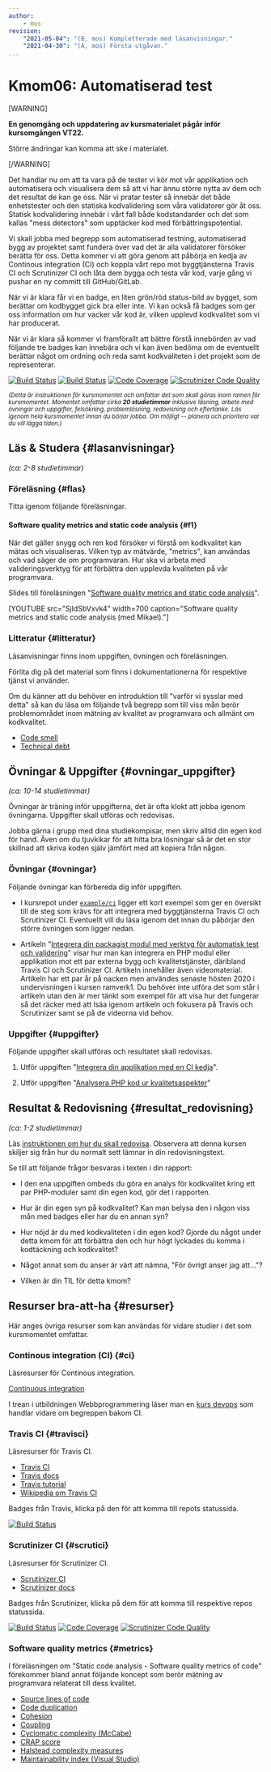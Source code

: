 ```yaml
---
author:
    - mos
revision:
    "2021-05-04": "(B, mos) Kompletterade med läsanvisningar."
    "2021-04-30": "(A, mos) Första utgåvan."
...
```

Kmom06: Automatiserad test
==================================

[WARNING]

**En genomgång och uppdatering av kursmaterialet pågår inför kursomgången VT22.**

Större ändringar kan komma att ske i materialet.

[/WARNING]


Det handlar nu om att ta vara på de tester vi kör mot vår applikation och automatisera och visualisera dem så att vi har ännu större nytta av dem och det resultat de kan ge oss. När vi pratar tester så innebär det både enhetstester och den statiska kodvalidering som våra validatorer gör åt oss. Statisk kodvalidering innebär i vårt fall både kodstandarder och det som kallas "mess detectors" som upptäcker kod med förbättringspotential.

Vi skall jobba med begrepp som automatiserad testning, automatiserad bygg av projektet samt fundera över vad det är alla validatorer försöker berätta för oss. Detta kommer vi att göra genom att påbörja en kedja av Continous integration (CI) och koppla vårt repo mot byggtjänsterna Travis CI och Scrutinizer CI och låta dem bygga och testa vår kod, varje gång vi pushar en ny committ till GitHub/GitLab.

När vi är klara får vi en badge, en liten grön/röd status-bild av bygget, som berättar om kodbygget gick bra eller inte. Vi kan också få badges som ger oss information om hur vacker vår kod är, vilken upplevd kodkvalitet som vi har producerat.

När vi är klara så kommer vi framförallt att bättre förstå innebörden av vad följande tre badges kan innebära och vi kan även bedöma om de eventuellt berättar något om ordning och reda samt kodkvaliteten i det projekt som de representerar.

[![Build Status](https://www.travis-ci.com/canax/router.svg?branch=master)](https://www.travis-ci.com/canax/router) [![Build Status](https://scrutinizer-ci.com/g/canax/database/badges/build.png?b=master)](https://scrutinizer-ci.com/g/canax/database/build-status/master) [![Code Coverage](https://scrutinizer-ci.com/g/canax/router/badges/coverage.png?b=master)](https://scrutinizer-ci.com/g/canax/router/?branch=master) [![Scrutinizer Code Quality](https://scrutinizer-ci.com/g/canax/database/badges/quality-score.png?b=master)](https://scrutinizer-ci.com/g/canax/database/?branch=master)

<!-- more -->

<small><i>(Detta är instruktionen för kursmomentet och omfattar det som skall göras inom ramen för kursmomentet. Momentet omfattar cirka **20 studietimmar** inklusive läsning, arbete med övningar och uppgifter, felsökning, problemlösning, redovisning och eftertanke. Läs igenom hela kursmomentet innan du börjar jobba. Om möjligt -- planera och prioritera var du vill lägga tiden.)</i></small>



Läs & Studera  {#lasanvisningar}
---------------------------------

*(ca: 2-8 studietimmar)*



### Föreläsning {#flas}

Titta igenom följande föreläsningar.



#### Software quality metrics and static code analysis {#f1}

När det gäller snygg och ren kod försöker vi förstå om kodkvalitet kan mätas och visualiseras. Vilken typ av mätvärde, "metrics", kan användas och vad säger de om programvaran. Hur ska vi arbeta med valideringsverktyg för att förbättra den upplevda kvaliteten på vår programvara.

Slides till föreläsningen "[Software quality metrics and static code analysis](https://dbwebb-se.github.io/mvc/lecture/L06-static-code-analysis-and-metrics/slide.html)".

[YOUTUBE src="SjIdSbVxvk4" width=700 caption="Software quality metrics and static code analysis (med Mikael)."]



### Litteratur  {#litteratur}

Läsanvisningar finns inom uppgiften, övningen och föreläsningen.

Förlita dig på det material som finns i dokumentationerna för respektive tjänst vi använder.

Om du känner att du behöver en introduktion till "varför vi sysslar med detta" så kan du läsa om följande två begrepp som till viss mån berör problemområdet inom mätning av kvalitet av programvara och allmänt om kodkvalitet.

* [Code smell](https://en.wikipedia.org/wiki/Code_smell)
* [Technical debt](https://en.wikipedia.org/wiki/Technical_debt)



Övningar & Uppgifter  {#ovningar_uppgifter}
-------------------------------------------

*(ca: 10-14 studietimmar)*

Övningar är träning inför uppgifterna, det är ofta klokt att jobba igenom övningarna. Uppgifter skall utföras och redovisas.

Jobba gärna i grupp med dina studiekompisar, men skriv alltid din egen kod för hand. Även om du tjuvkikar för att hitta bra lösningar så är det en stor skillnad att skriva koden själv jämfört med att kopiera från någon.



### Övningar {#ovningar}

Följande övningar kan förbereda dig inför uppgiften.

* I kursrepot under [`example/ci`](https://github.com/dbwebb-se/mvc/tree/main/example/ci) ligger ett kort exempel som ger en översikt till de steg som krävs för att integrera med byggtjänsterna Travis CI och Scrutinizer CI. Eventuellt vill du läsa igenom det innan du påbörjar den större övningen som ligger nedan.

* Artikeln "[Integrera din packagist modul med verktyg för automatisk test och validering](kunskap/integrera-din-packagist-modul-med-verktyg-for-automatisk-test-och-validering)" visar hur man kan integrera en PHP modul eller applikation mot ett par externa bygg och kvalitetstjänster, däribland Travis CI och Scrutinizer CI. Artikeln innehåller även videomaterial. Artikeln har ett par år på nacken men användes senaste hösten 2020 i undervisningen i kursen ramverk1. Du behöver inte utföra det som står i artikeln utan den är mer tänkt som exempel för att visa hur det fungerar så det räcker med att lsäa igenom artikeln och fokusera på Travis och Scrutinizer samt se på de videorna vid behov.

<!-- Eventuellt byt ut ovan äldre artikel. Kanske spela in nya videor eller nåt annat... -->

<!-- Lägg till övning om phpmetrics enligt:
https://github.com/dbwebb-se/mvc/issues/38
-->



### Uppgifter {#uppgifter}

Följande uppgifter skall utföras och resultatet skall redovisas.

1. Utför uppgiften "[Integrera din applikation med en CI kedja](uppgift/integrera-din-applikation-med-en-ci-kedja)".

1. Utför uppgiften "[Analysera PHP kod ur kvalitetsaspekter](uppgift/analysera-kodkvalitet-i-tre-php-moduler)"

<!--
Städa så att man jobbar vidare i en och samma katalog samt "färdigställer" sitt Yatzy så det är spelbart.

Om test mot databas använd .env.test
-->



Resultat & Redovisning  {#resultat_redovisning}
-----------------------------------------------

*(ca: 1-2 studietimmar)*

Läs [instruktionen om hur du skall redovisa](./../redovisa). Observera att denna kursen skiljer sig från hur du normalt sett lämnar in din redovisningstext.

Se till att följande frågor besvaras i texten i din rapport:

* I den ena uppgiften ombeds du göra en analys för kodkvalitet kring ett par PHP-moduler samt din egen kod, gör det i rapporten.

* Hur är din egen syn på kodkvalitet? Kan man belysa den i någon viss mån med badges eller har du en annan syn?

* Hur nöjd är du med kodkvaliteten i din egen kod? Gjorde du något under detta kmom för att förbättra den och hur högt lyckades du komma i kodtäckning och kodkvalitet?

* Något annat som du anser är värt att nämna, "För övrigt anser jag att..."?

* Vilken är din TIL för detta kmom?



<!--stop-->



Resurser bra-att-ha {#resurser}
---------------------------------

Här anges övriga resurser som kan användas för vidare studier i det som kursmomentet omfattar.



### Continous integration (CI) {#ci}

Läsresurser för Continous integration.

[Continuous integration](https://en.wikipedia.org/wiki/Continuous_integration)

I trean i utbildningen Webbprogrammering läser man en [kurs devops](/kurser/devops) som handlar vidare om begreppen bakom CI.



### Travis CI {#travisci}

Läsresurser för Travis CI.

* [Travis CI](https://travis-ci.org/)
* [Travis docs](https://docs.travis-ci.com/)
* [Travis tutorial](https://docs.travis-ci.com/user/tutorial/)
* [Wikipedia om Travis CI](https://en.wikipedia.org/wiki/Travis_CI)

Badges från Travis, klicka på den för att komma till repots statussida.

[![Build Status](https://www.travis-ci.com/canax/router.svg?branch=master)](https://www.travis-ci.com/canax/router)



### Scrutinizer CI {#scrutici}

Läsresurser för Scrutinizer CI.

* [Scrutinizer CI](https://scrutinizer-ci.com/)
* [Scrutinizer docs](https://scrutinizer-ci.com/docs/)

Badges från Scrutinizer, klicka på dem för att komma till respektive repos statussida.

[![Build Status](https://scrutinizer-ci.com/g/canax/database/badges/build.png?b=master)](https://scrutinizer-ci.com/g/canax/database/build-status/master) [![Code Coverage](https://scrutinizer-ci.com/g/canax/router/badges/coverage.png?b=master)](https://scrutinizer-ci.com/g/canax/router/?branch=master) [![Scrutinizer Code Quality](https://scrutinizer-ci.com/g/canax/database/badges/quality-score.png?b=master)](https://scrutinizer-ci.com/g/canax/database/?branch=master)



### Software quality metrics {#metrics}

I föreläsningen om "Static code analysis - Software quality metrics of code" förekommer bland annat följande koncept som berör mätning av programvara relaterat till dess kvalitet.

* [Source lines of code](https://en.wikipedia.org/wiki/Source_lines_of_code)
* [Code duplication](https://en.wikipedia.org/wiki/Duplicate_code)
* [Cohesion](https://en.wikipedia.org/wiki/Cohesion_(computer_science))
* [Coupling](https://en.wikipedia.org/wiki/Coupling_(computer_programming))
* [Cyclomatic complexity (McCabe)](https://en.wikipedia.org/wiki/Cyclomatic_complexity)
* [CRAP score](https://www.artima.com/weblogs/viewpost.jsp?thread=215899)
* [Halstead complexity measures](https://en.wikipedia.org/wiki/Halstead_complexity_measures)
* [Maintainability index (Visual Studio)](https://docs.microsoft.com/en-us/visualstudio/code-quality/code-metrics-values?view=vs-2019)



<!--

### PHP validatorer och linters {#linters}

Lista de linters vi jobbar med

och andra som finns.



### PHP och quality metrics {#metrics}

Visa hur man kommer åt metrics i php
phploc/phpmetrics

* Fyra C:n för att komma igång med kodkvalitet.



### Verktyget phpmetrics {#phpmetrics}

* PHP kodkvalitet extra övning verktyg, kanske tips från coachen
https://phpmetrics.org/

https://github.com/dbwebb-se/mvc/issues/38

-->
